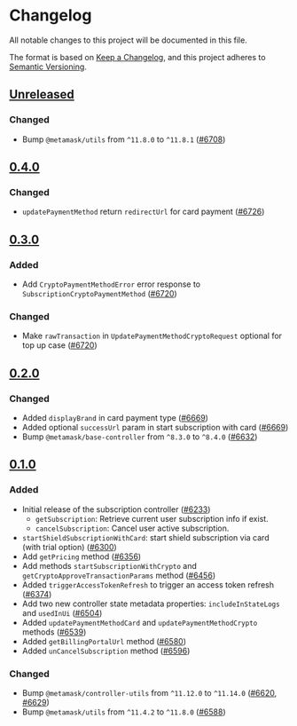 # Changelog

All notable changes to this project will be documented in this file.

The format is based on [Keep a Changelog](https://keepachangelog.com/en/1.0.0/),
and this project adheres to [Semantic Versioning](https://semver.org/spec/v2.0.0.html).

## [Unreleased]

### Changed

- Bump `@metamask/utils` from `^11.8.0` to `^11.8.1` ([#6708](https://github.com/MetaMask/core/pull/6708))

## [0.4.0]

### Changed

- `updatePaymentMethod` return `redirectUrl` for card payment ([#6726](https://github.com/MetaMask/core/pull/6726))

## [0.3.0]

### Added

- Add `CryptoPaymentMethodError` error response to `SubscriptionCryptoPaymentMethod` ([#6720](https://github.com/MetaMask/core/pull/6720))

### Changed

- Make `rawTransaction` in `UpdatePaymentMethodCryptoRequest` optional for top up case ([#6720](https://github.com/MetaMask/core/pull/6720))

## [0.2.0]

### Changed

- Added `displayBrand` in card payment type ([#6669](https://github.com/MetaMask/core/pull/6669))
- Added optional `successUrl` param in start subscription with card ([#6669](https://github.com/MetaMask/core/pull/6669))
- Bump `@metamask/base-controller` from `^8.3.0` to `^8.4.0` ([#6632](https://github.com/MetaMask/core/pull/6632))

## [0.1.0]

### Added

- Initial release of the subscription controller ([#6233](https://github.com/MetaMask/core/pull/6233))
  - `getSubscription`: Retrieve current user subscription info if exist.
  - `cancelSubscription`: Cancel user active subscription.
- `startShieldSubscriptionWithCard`: start shield subscription via card (with trial option) ([#6300](https://github.com/MetaMask/core/pull/6300))
- Add `getPricing` method ([#6356](https://github.com/MetaMask/core/pull/6356))
- Add methods `startSubscriptionWithCrypto` and `getCryptoApproveTransactionParams` method ([#6456](https://github.com/MetaMask/core/pull/6456))
- Added `triggerAccessTokenRefresh` to trigger an access token refresh ([#6374](https://github.com/MetaMask/core/pull/6374))
- Add two new controller state metadata properties: `includeInStateLogs` and `usedInUi` ([#6504](https://github.com/MetaMask/core/pull/6504))
- Added `updatePaymentMethodCard` and `updatePaymentMethodCrypto` methods ([#6539](https://github.com/MetaMask/core/pull/6539))
- Added `getBillingPortalUrl` method ([#6580](https://github.com/MetaMask/core/pull/6580))
- Added `unCancelSubscription` method ([#6596](https://github.com/MetaMask/core/pull/6596))

### Changed

- Bump `@metamask/controller-utils` from `^11.12.0` to `^11.14.0` ([#6620](https://github.com/MetaMask/core/pull/6620), [#6629](https://github.com/MetaMask/core/pull/6629))
- Bump `@metamask/utils` from `^11.4.2` to `^11.8.0` ([#6588](https://github.com/MetaMask/core/pull/6588))

[Unreleased]: https://github.com/MetaMask/core/compare/@metamask/subscription-controller@0.4.0...HEAD
[0.4.0]: https://github.com/MetaMask/core/compare/@metamask/subscription-controller@0.3.0...@metamask/subscription-controller@0.4.0
[0.3.0]: https://github.com/MetaMask/core/compare/@metamask/subscription-controller@0.2.0...@metamask/subscription-controller@0.3.0
[0.2.0]: https://github.com/MetaMask/core/compare/@metamask/subscription-controller@0.1.0...@metamask/subscription-controller@0.2.0
[0.1.0]: https://github.com/MetaMask/core/releases/tag/@metamask/subscription-controller@0.1.0
